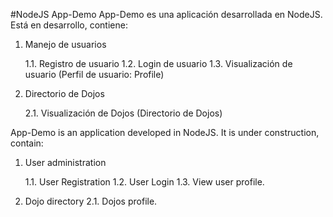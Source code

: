 #NodeJS App-Demo
App-Demo es una aplicación desarrollada en NodeJS.
Está en desarrollo, contiene:

1. Manejo de usuarios

	1.1. Registro de usuario
	1.2. Login de usuario
	1.3. Visualización de usuario (Perfil de usuario: Profile)

2. Directorio de Dojos

	2.1. Visualización de Dojos (Directorio de Dojos)

App-Demo is an application developed in NodeJS.
It is under construction, contain:

1. User administration
	
	1.1. User Registration
	1.2. User Login
	1.3. View user profile.

2. Dojo directory
	2.1. Dojos profile.
